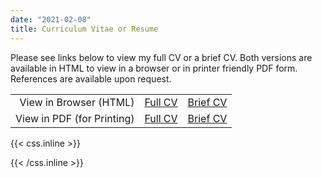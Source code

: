 ```yaml
---
date: "2021-02-08"
title: Curriculum Vitae or Resume
---
```


Please see links below to view my full CV or a brief CV. Both versions are available in HTML to view in a browser or in printer friendly PDF form. References are available upon request.

|               |               |  |
| ---:         |     :---:      | :---: |
| View in Browser (HTML)  | [Full CV](sw_full_cv.html)    | [Brief CV](sw_brief_cv.html)    |
| View in PDF (for Printing) | [Full CV](sw_full_cv.pdf) | [Brief CV](sw_brief_cv.pdf) |

{{< css.inline >}}
<style>
.canon { background: white; width: 100%; height: auto;}
</style>
{{< /css.inline >}}